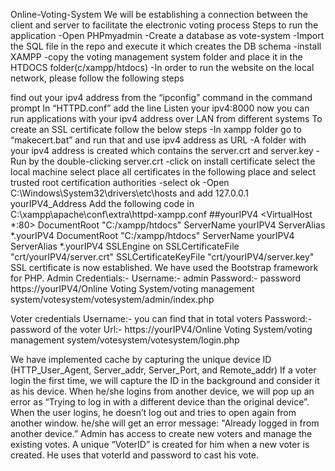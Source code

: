 Online-Voting-System
We will be establishing a connection between the client and server to facilitate the electronic voting process Steps to run the application -Open PHPmyadmin -Create a database as vote-system -Import the SQL file in the repo and execute it which creates the DB schema -install XAMPP -copy the voting management system folder and place it in the HTDOCS folder(c/xampp/htdocs) -In order to run the website on the local network, please follow the following steps

find out your ipv4 address from the “ipconfig” command in the command prompt
In “HTTPD.conf” add the line Listen your ipv4:8000
now you can run applications with your ipv4 address over LAN from different systems To create an SSL certificate follow the below steps -In xampp folder go to “makecert.bat” and run that and use ipv4 address as URL -A folder with your ipv4 address is created which contains the server.crt and server.key -Run by the double-clicking server.crt -click on install certificate
select the local machine
select place all certificates in the following place and select trusted root certification authorities -select ok -Open C:\Windows\System32\drivers\etc\hosts and add 127.0.0.1 yourIPV4_Address Add the following code in C:\xampp\apache\conf\extra\httpd-xampp.conf ##yourIPV4 <VirtualHost *:80> DocumentRoot "C:/xampp/htdocs" ServerName yourIPV4 ServerAlias *.yourIPV4
DocumentRoot "C:/xampp/htdocs" ServerName yourIPV4 ServerAlias *.yourIPV4 SSLEngine on SSLCertificateFile "crt/yourIPV4/server.crt" SSLCertificateKeyFile "crt/yourIPV4/server.key"
SSL certificate is now established. We have used the Bootstrap framework for PHP. Admin Credentials:- Username:- admin Password:- password https://yourIPV4/Online Voting System/voting management system/votesystem/votesystem/admin/index.php

Voter credentials Username:- you can find that in total voters Password:- password of the voter Url:- https://yourIPV4/Online Voting System/voting management system/votesystem/votesystem/login.php

We have implemented cache by capturing the unique device ID (HTTP_User_Agent, Server_addr, Server_Port, and Remote_addr) If a voter login the first time, we will capture the ID in the background and consider it as his device. When he/she logins from another device, we will pop up an error as “Trying to log in with a different device than the original device”. When the user logins, he doesn’t log out and tries to open again from another window. he/she will get an error message: "Already logged in from another device.” Admin has access to create new voters and manage the existing votes. A unique “VoterID” is created for him when a new voter is created. He uses that voterId and password to cast his vote.

